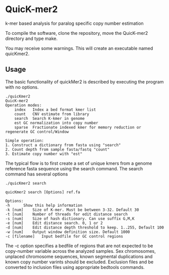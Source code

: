 # QuicK-mer2
k-mer based analysis for paralog specific copy number estimation

To compile the software, clone the repository, move the QuicK-mer2 directory and type make.

You may receive some warnings. This will create an executable named quicKmer2.  


## Usage
The basic functionality of quickMer2 is described by executing the program with no options.

```
./quicKmer2 
QuicK-mer2
Operation modes: 
	index	Index a bed format kmer list
	count	CNV estimate from library
	search	Search K-kmer in genome
	est	GC normalization into copy number
	sparse	Fractionate indexed kmer for memory reduction or regenerate GC control/Window

Simple operation:
1. Construct a dictionary from fasta using "search"
2. Count depth from sample fasta/fastq "count"
3. Estimate copy number with "est"
```

The typical flow is to first create a set of unique kmers from a genome reference fasta sequence using
the search command. The search command has several options

```
./quicKmer2 search

quicKmer2 search [Options] ref.fa

Options:
-h		Show this help information
-k [num]	Size of K-mer. Must be between 3-32. Default 30
-t [num]	Number of threads for edit distance search
-s [num]	Size of hash dictionary. Can use suffix G,M,K
-e [num]	Edit distance search. 0, 1 or 2
-d [num]	Edit distance depth threshold to keep. 1..255, Default 100
-w [num]	Output window definition size. Default 1000
-c [filename]	Input bedfile for GC control regions
```

The -c option specifies a bedfile of regions that are not expected to be copy-number variable
across the analyzed samples. Sex chromosomes, unplaced chromosome sequences, known segmental duplications
and known copy number varints should be excluded.  Exclusion files and be converted to inclusion files
using appropriate bedtools commands.


